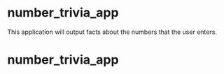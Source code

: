 # number_trivia_app

This application will output facts about the numbers that the user enters.

# number_trivia_app